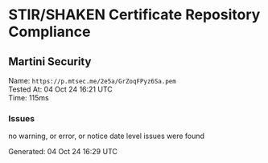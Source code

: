 # STIR/SHAKEN Certificate Repository Compliance

## Martini Security

Name: `https://p.mtsec.me/2e5a/GrZoqFPyz6Sa.pem`\
Tested At: 04 Oct 24 16:21 UTC\
Time: 115ms

### Issues

no warning, or error, or notice date level issues were found

Generated: 04 Oct 24 16:29 UTC